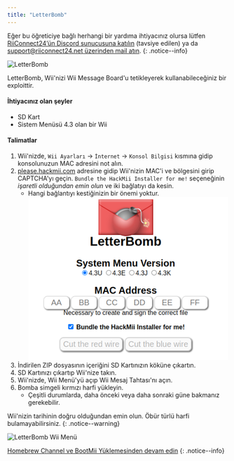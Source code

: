 ```yaml
---
title: "LetterBomb"
---
```


Eğer bu öğreticiye bağlı herhangi bir yardıma ihtiyacınız olursa lütfen [RiiConnect24’ün Discord sunucusuna katılın](https://discord.gg/rc24) (tavsiye edilen) ya da [support@riiconnect24.net üzerinden mail atın](mailto:support@riiconnect24.net).
{: .notice--info}

![LetterBomb](/images/letterbomb.png)

LetterBomb, Wii'nizi Wii Message Board'u tetikleyerek kullanabileceğiniz bir exploittir.

#### İhtiyacınız olan şeyler
- SD Kart
- Sistem Menüsü 4.3 olan bir Wii

#### Talimatlar


1. Wii'nizde, `Wii Ayarları` -> `İnternet` -> `Konsol Bilgisi` kısmına gidip konsolunuzun MAC adresini not alın.
1. [please.hackmii.com](https://please.hackmii.com) adresine gidip Wii'nizin MAC'i ve bölgesini girip CAPTCHA'yı geçin. `Bundle the HackMii Installer for me!` seçeneğinin *işaretli olduğundan* *emin olun* ve iki bağlatıyı da kesin.
   - Hangi bağlantıyı kestiğinizin bir önemi yoktur. ![HackMii Ekranı](/images/Wii/LetterBomb-PC.png)
1. İndirilen ZIP dosyasının içeriğini SD Kartınızın köküne çıkartın.
1. SD Kartınızı çıkartıp Wii'nize takın.
1. Wii'nizde, Wii Menü'yü açıp Wii Mesaj Tahtası'nı açın.
1. Bomba simgeli kırmızı harfi yükleyin.
   - Çeşitli durumlarda, daha önceki veya daha sonraki güne bakmanız gerekebilir.

Wii'nizin tarihinin doğru olduğundan emin olun. Öbür türlü harfi bulamayabilirsiniz.
{: .notice--warning}


![LetterBomb Wii Menü](/images/Wii/LetterBomb-Wii.png)

[Homebrew Channel ve BootMii Yüklemesinden devam edin](hbc)
{: .notice--info}
